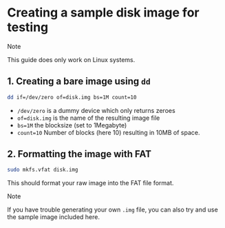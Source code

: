 # Creating a sample disk image for testing

> [!Note]
> This guide does only work on Linux systems.

## 1. Creating a bare image using `dd`

```sh
dd if=/dev/zero of=disk.img bs=1M count=10
```

- `/dev/zero` is a dummy device which only returns zeroes
- `of=disk.img` is the name of the resulting image file
- `bs=1M` the blocksize (set to 1Megabyte)
- `count=10` Number of blocks (here 10) resulting in 10MB of space.

## 2. Formatting the image with FAT

```sh
sudo mkfs.vfat disk.img
```

This should format your raw image into the FAT file format.

> [!Note]
> If you have trouble generating your own `.img` file, you can also try and use the sample image included
> here.
